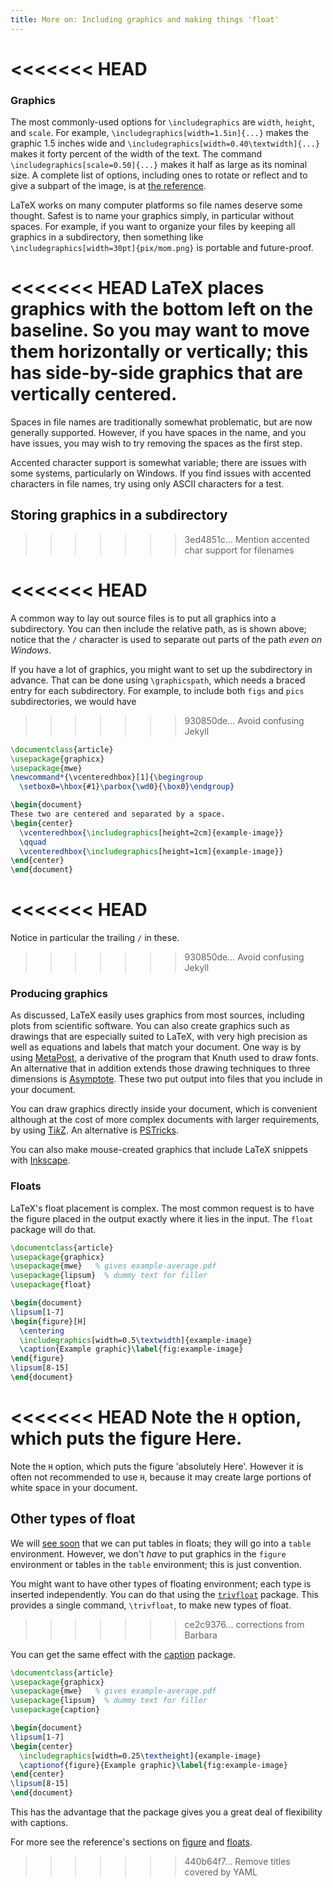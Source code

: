 ```yaml
---
title: More on: Including graphics and making things 'float'
---
```

<<<<<<< HEAD
=======

### Graphics

The most commonly-used options for `\includegraphics` are
`width`, `height`, and `scale`.
For example,
`\includegraphics[width=1.5in]{...}`
makes the graphic 1.5 inches wide and
`\includegraphics[width=0.40\textwidth]{...}`
makes it forty percent of the width of the text.
The command `\includegraphics[scale=0.50]{...}` makes it half as large
as its nominal size.
A complete list of options, including ones to rotate or reflect
and to give a subpart of the image, is at
[the reference](https://latexref.xyz/_005cincludegraphics.html#g_t_005cincludegraphics).

LaTeX works on many computer platforms so
file names deserve some thought.
Safest is to name your graphics simply, in particular without spaces.
For example, if you want to organize your files by keeping all
graphics in a subdirectory, then something like
`\includegraphics[width=30pt]{pix/mom.png}`
is portable and future-proof.

<<<<<<< HEAD
LaTeX places graphics with the bottom left on the baseline.
So you may want to move them horizontally or vertically; this
has side-by-side graphics that are vertically centered.
=======
Spaces in file names are traditionally somewhat problematic, but are now
generally supported. However, if you have spaces in the name, and you have
issues, you may wish to try removing the spaces as the first step.

Accented character support is somewhat variable; there are issues with some
systems, particularly on Windows. If you find issues with accented characters
in file names, try using only ASCII characters for a test.

## Storing graphics in a subdirectory
>>>>>>> 3ed4851c... Mention accented char support for filenames

<<<<<<< HEAD
=======
A common way to lay out source files is to put all graphics into a subdirectory.
You can then include the relative path, as is shown above; notice that the
`/` character is used to separate out parts of the path _even on Windows_.

If you have a lot of graphics, you might want to set up the subdirectory
in advance. That can be done using `\graphicspath`, which needs a braced entry
for each subdirectory. For example, to include both `figs` and `pics`
subdirectories, we would have

>>>>>>> 930850de... Avoid confusing Jekyll
<!-- {% raw %} -->
```latex
\documentclass{article}
\usepackage{graphicx}
\usepackage{mwe}
\newcommand*{\vcenteredhbox}[1]{\begingroup
  \setbox0=\hbox{#1}\parbox{\wd0}{\box0}\endgroup}

\begin{document}
These two are centered and separated by a space.
\begin{center}
  \vcenteredhbox{\includegraphics[height=2cm]{example-image}}
  \qquad
  \vcenteredhbox{\includegraphics[height=1cm]{example-image}}
\end{center}
\end{document}
```
<!-- {% endraw %} -->

<<<<<<< HEAD
=======
Notice in particular the trailing `/` in these.
>>>>>>> 930850de... Avoid confusing Jekyll

### Producing graphics

As discussed, LaTeX easily uses graphics from most sources,
including plots from scientific software.
You can also create graphics such as drawings that are
especially suited to LaTeX, with very high
precision as well as equations and labels that match your document.
One way is by using [MetaPost](https://www.ctan.org/pkg/metapost),
a derivative of the program that Knuth used to draw fonts.
An alternative that in addition extends those drawing techniques to three
dimensions is [Asymptote](https://www.ctan.org/pkg/asymptote).
These two put output into files that you include in your document.

You can draw graphics directly inside your document, which is convenient
although at the cost of more complex documents with larger
requirements, by using
[Ti*k*Z](https://www.ctan.org/pkg/pgf).
An alternative is [PSTricks](https://www.ctan.org/pkg/pstricks-base).

You can also make mouse-created graphics that include
LaTeX snippets with [Inkscape](https://inkscape.org/).


### Floats

LaTeX's float placement is complex.
The most common request is to have the figure placed
in the output exactly where it lies in the input.
The `float` package will do that.

<!-- {% raw %} -->
```latex
\documentclass{article}
\usepackage{graphicx}
\usepackage{mwe}   % gives example-average.pdf
\usepackage{lipsum}  % dummy text for filler
\usepackage{float}  

\begin{document}
\lipsum[1-7]
\begin{figure}[H]
  \centering
  \includegraphics[width=0.5\textwidth]{example-image}
  \caption{Example graphic}\label{fig:example-image}
\end{figure}
\lipsum[8-15]
\end{document}
```
<!-- {% endraw %} -->

<<<<<<< HEAD
Note the `H` option, which puts the figure Here.
=======
Note the `H` option, which puts the figure 'absolutely Here'.
However it is often not recommended to use `H`, because it may
create large portions of white space in your document.

## Other types of float

We will [see soon](lesson-08) that we can put tables in floats; they will go
into a `table` environment. However, we don't _have_ to put graphics in the
`figure` environment or tables in the `table` environment; this is just
convention.

You might want to have other types of floating environment; each type is
inserted independently. You can do that using the
[`trivfloat`](https://ctan.org/pkg/trivloat) package. This provides a single
command, `\trivfloat`, to make new types of float.
>>>>>>> ce2c9376... corrections from Barbara

You can get the same effect with the
[caption](https://ctan.org/pkg/caption) package.
<!-- {% raw %} -->
```latex
\documentclass{article}
\usepackage{graphicx}
\usepackage{mwe}   % gives example-average.pdf
\usepackage{lipsum}  % dummy text for filler
\usepackage{caption}  

\begin{document}
\lipsum[1-7]
\begin{center}
  \includegraphics[width=0.25\textheight]{example-image}
  \captionof{figure}{Example graphic}\label{fig:example-image}
\end{center}
\lipsum[8-15]
\end{document}
```
<!-- {% endraw %} -->
This has the advantage that the package gives
you a great deal of flexibility with captions.

For more see the reference's sections on
[figure](https://latexref.xyz/figure.html#figure) and
[floats](https://latexref.xyz/Floats.html#Floats).
>>>>>>> 440b64f7... Remove titles covered by YAML

